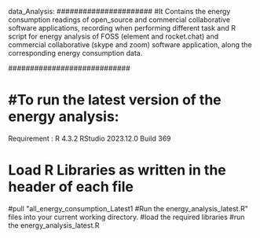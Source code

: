 data_Analysis:
######################
#It Contains the energy consumption readings of open_source and commercial collaborative software applications, recording when performing different task and R script for energy analysis of FOSS (element and rocket.chat) and commercial collaborative (skype and zoom) software application, along the corresponding energy consumption data.

############################

#To run the latest version of the energy analysis:
=======
Requirement :
R 4.3.2
RStudio 2023.12.0 Build 369

# Load R Libraries as written in the header of each file
#pull "all_energy_consumption_Latest1
#Run the energy_analysis_latest.R" files into your current working directory.
#load the required libraries
#run the energy_analysis_latest.R 
